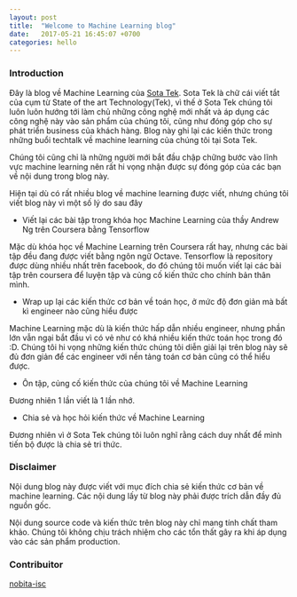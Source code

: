 ```yaml
---
layout: post
title:  "Welcome to Machine Learning blog"
date:   2017-05-21 16:45:07 +0700
categories: hello
---
```


### Introduction
Đây là blog về Machine Learning của [Sota Tek](http://sotatek.com). Sota Tek là chữ cái viết tắt của cụm từ State of the art Technology(Tek), vì thế ở Sota Tek chúng tôi luôn luôn hướng tới làm chủ những công nghệ mới nhất và áp dụng các công nghệ này vào sản phẩm của chúng tôi, cũng như đóng góp cho sự phát triển business của khách hàng. Blog này ghi lại các kiến thức trong những buổi techtalk về machine learning của chúng tôi tại Sota Tek.

Chúng tôi cũng chỉ là những người mới bắt đầu chập chững bước vào lĩnh vực machine learning nên rất hi vọng nhận được sự đóng góp của các bạn về nội dung trong blog này.

Hiện tại dù có rất nhiều blog về machine learning được viết, nhưng chúng tôi viết blog này vì một số lý do sau đây
- Viết lại các bài tập trong khóa học Machine Learning của thầy Andrew Ng trên Coursera bằng Tensorflow

Mặc dù khóa học về Machine Learning trên Coursera rất hay, nhưng các bài tập đều đang được viết bằng ngôn ngữ Octave. Tensorflow là repository được dùng nhiều nhất trên facebook, do đó chúng tôi muốn viết lại các bài tập trên coursera để luyện tập và củng cố kiến thức cho chính bản thân mình.

- Wrap up lại các kiến thức cơ bản về toán học, ở mức độ đơn giản mà bất kì engineer nào cũng hiểu được

Machine Learning mặc dù là kiến thức hấp dẫn nhiều engineer, nhưng phần lớn vẫn ngại bắt đầu vì có vẻ như có khá nhiều kiến thức toán học trong đó :D. Chúng tôi hi vọng những kiến thức chúng tôi diễn giải lại trên blog này sẽ đủ đơn giản để các engineer với nền tảng toán cơ bản cũng có thể hiểu được.

- Ôn tập, củng cố kiến thức của chúng tôi về Machine Learning

Đương nhiên 1 lần viết là 1 lần nhớ.

- Chia sẻ và học hỏi kiến thức về Machine Learning

Đương nhiên vì ở Sota Tek chúng tôi luôn nghĩ rằng cách duy nhất để mình tiến bộ được là chia sẻ tri thức.


### Disclaimer

Nội dung blog này được viết với mục đích chia sẻ kiến thức cơ bản về machine learning. Các nội dung lấy từ blog này phải được trích dẫn đầy đủ nguồn gốc. 

Nội dung source code và kiến thức trên blog này chỉ mang tính chất tham khảo. Chúng tôi không chịu trách nhiệm cho các tổn thất gây ra khi áp dụng vào các sản phẩm production.

### Contribuitor
[nobita-isc](http://github.com/nobita-isc)
